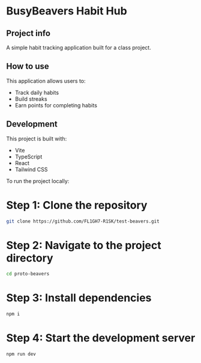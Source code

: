 
# BusyBeavers Habit Hub

## Project info

A simple habit tracking application built for a class project.

## How to use

This application allows users to:
- Track daily habits
- Build streaks
- Earn points for completing habits

## Development

This project is built with:
- Vite
- TypeScript
- React
- Tailwind CSS

To run the project locally:

# Step 1: Clone the repository
```sh
git clone https://github.com/FL1GH7-R1SK/test-beavers.git
```

# Step 2: Navigate to the project directory
```sh
cd proto-beavers
```

# Step 3: Install dependencies
```sh
npm i
```
# Step 4: Start the development server
```sh
npm run dev
```
